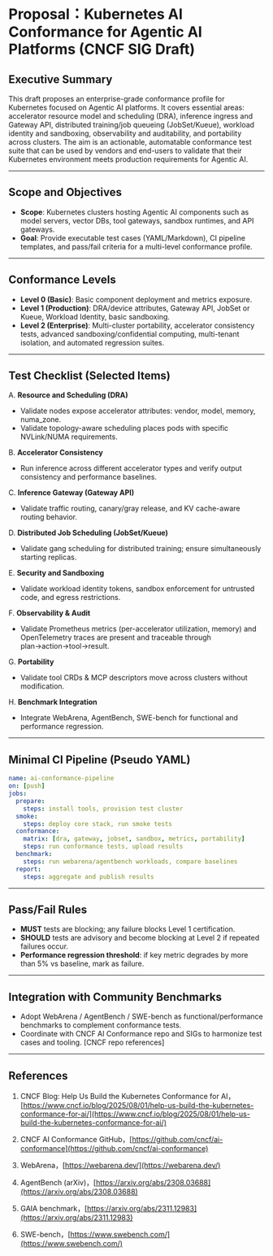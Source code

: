 # Proposal：Kubernetes AI Conformance for Agentic AI Platforms (CNCF SIG Draft)

## Executive Summary
This draft proposes an enterprise-grade conformance profile for Kubernetes focused on Agentic AI platforms. It covers essential areas: accelerator resource model and scheduling (DRA), inference ingress and Gateway API, distributed training/job queueing (JobSet/Kueue), workload identity and sandboxing, observability and auditability, and portability across clusters. The aim is an actionable, automatable conformance test suite that can be used by vendors and end-users to validate that their Kubernetes environment meets production requirements for Agentic AI.

---

## Scope and Objectives
* **Scope**: Kubernetes clusters hosting Agentic AI components such as model servers, vector DBs, tool gateways, sandbox runtimes, and API gateways.  
* **Goal**: Provide executable test cases (YAML/Markdown), CI pipeline templates, and pass/fail criteria for a multi-level conformance profile.

---

## Conformance Levels
* **Level 0 (Basic)**: Basic component deployment and metrics exposure.  
* **Level 1 (Production)**: DRA/device attributes, Gateway API, JobSet or Kueue, Workload Identity, basic sandboxing.  
* **Level 2 (Enterprise)**: Multi-cluster portability, accelerator consistency tests, advanced sandboxing/confidential computing, multi-tenant isolation, and automated regression suites.

---

## Test Checklist (Selected Items)
A. **Resource and Scheduling (DRA)**  
* Validate nodes expose accelerator attributes: vendor, model, memory, numa_zone.  
* Validate topology-aware scheduling places pods with specific NVLink/NUMA requirements.

B. **Accelerator Consistency**  
* Run inference across different accelerator types and verify output consistency and performance baselines.

C. **Inference Gateway (Gateway API)**  
* Validate traffic routing, canary/gray release, and KV cache-aware routing behavior.

D. **Distributed Job Scheduling (JobSet/Kueue)**  
* Validate gang scheduling for distributed training; ensure simultaneously starting replicas.

E. **Security and Sandboxing**  
* Validate workload identity tokens, sandbox enforcement for untrusted code, and egress restrictions.

F. **Observability & Audit**  
* Validate Prometheus metrics (per-accelerator utilization, memory) and OpenTelemetry traces are present and traceable through plan→action→tool→result.

G. **Portability**  
* Validate tool CRDs & MCP descriptors move across clusters without modification.

H. **Benchmark Integration**  
* Integrate WebArena, AgentBench, SWE-bench for functional and performance regression.

---

## Minimal CI Pipeline (Pseudo YAML)
```yaml
name: ai-conformance-pipeline
on: [push]
jobs:
  prepare:
    steps: install tools, provision test cluster
  smoke:
    steps: deploy core stack, run smoke tests
  conformance:
    matrix: [dra, gateway, jobset, sandbox, metrics, portability]
    steps: run conformance tests, upload results
  benchmark:
    steps: run webarena/agentbench workloads, compare baselines
  report:
    steps: aggregate and publish results
````

---

## Pass/Fail Rules

* **MUST** tests are blocking; any failure blocks Level 1 certification.
* **SHOULD** tests are advisory and become blocking at Level 2 if repeated failures occur.
* **Performance regression threshold**: if key metric degrades by more than 5% vs baseline, mark as failure.

---

## Integration with Community Benchmarks

* Adopt WebArena / AgentBench / SWE-bench as functional/performance benchmarks to complement conformance tests.
* Coordinate with CNCF AI Conformance repo and SIGs to harmonize test cases and tooling. \[CNCF repo references]

---

## References

1. CNCF Blog: Help Us Build the Kubernetes Conformance for AI，[https://www.cncf.io/blog/2025/08/01/help-us-build-the-kubernetes-conformance-for-ai/](https://www.cncf.io/blog/2025/08/01/help-us-build-the-kubernetes-conformance-for-ai/)

2. CNCF AI Conformance GitHub，[https://github.com/cncf/ai-conformance](https://github.com/cncf/ai-conformance)

3. WebArena，[https://webarena.dev/](https://webarena.dev/)

4. AgentBench (arXiv)，[https://arxiv.org/abs/2308.03688](https://arxiv.org/abs/2308.03688)

5. GAIA benchmark，[https://arxiv.org/abs/2311.12983](https://arxiv.org/abs/2311.12983)

6. SWE-bench，[https://www.swebench.com/](https://www.swebench.com/)